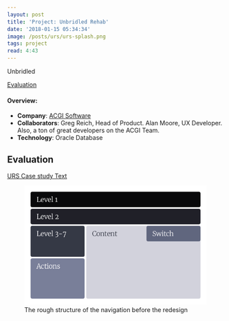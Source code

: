 ```yaml
---
layout: post
title: 'Project: Unbridled Rehab'
date: '2018-01-15 05:34:34'
image: /posts/urs/urs-splash.png
tags: project
read: 4:43
---
```


Unbridled

<div class="anchor-links">
    <a href="#evaluation">Evaluation</a>
</div>

#### Overview:

* **Company**: <a href="https://www.acgisoftware.com/">ACGI Software</a>
* **Collaborators**: Greg Reich, Head of Product. Alan Moore, UX Developer. Also, a ton of great developers on the ACGI Team.
* **Technology**: Oracle Database

## Evaluation

[URS Case study Text](http://lpcenter.org/wp-content/themes/lpc/lib/acf/fields.php)

<figure>
    <img alt="Wireframe of the navigational setup before" src="/images/posts/aa/aa-navigation-before.jpg" />
    <figcaption>The rough structure of the navigation before the redesign</figcaption>
</figure>